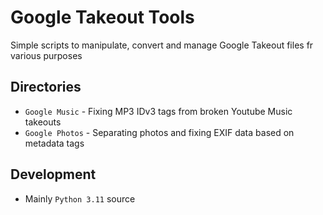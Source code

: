 # Google Takeout Tools
Simple scripts to manipulate, convert and manage Google Takeout
files fr various purposes

## Directories
 - `Google Music` - Fixing MP3 IDv3 tags from broken Youtube Music takeouts
 - `Google Photos` - Separating photos and fixing EXIF data based on metadata tags

## Development
 - Mainly `Python 3.11` source
